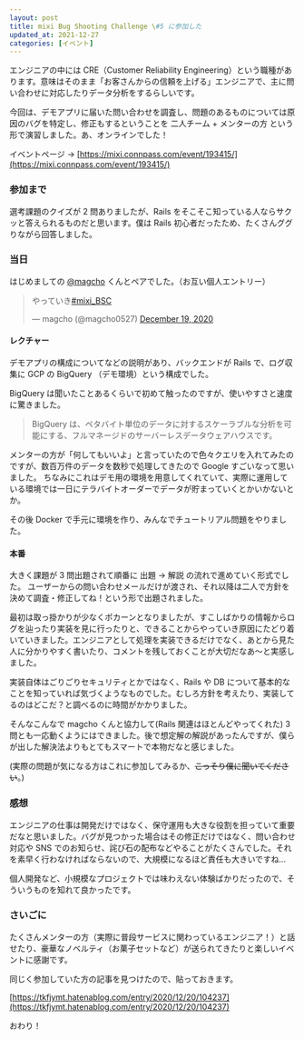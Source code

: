```yaml
---
layout: post
title: mixi Bug Shooting Challenge \#5 に参加した
updated_at: 2021-12-27
categories: [イベント]
---
```


エンジニアの中には CRE（Customer Reliability Engineering）という職種があります。意味はそのまま「お客さんからの信頼を上げる」エンジニアで、主に問い合わせに対応したりデータ分析をするらしいです。

今回は、デモアプリに届いた問い合わせを調査し、問題のあるものについては原因のバグを特定し、修正もするということを 二人チーム + メンターの方 という形で演習しました。あ、オンラインでした！

イベントページ → [https://mixi.connpass.com/event/193415/](https://mixi.connpass.com/event/193415/)

### 参加まで

選考課題のクイズが 2 問ありましたが、Rails をそこそこ知っている人ならサクッと答えられるものだと思います。僕は Rails 初心者だったため、たくさんググりながら回答しました。

### 当日

はじめましての [@magcho](https://twitter.com/magcho) くんとペアでした。（お互い個人エントリー）

<blockquote class="twitter-tweet"><p lang="ja" dir="ltr">やっていき<a href="https://twitter.com/hashtag/mixi_BSC?src=hash&amp;ref_src=twsrc%5Etfw">#mixi_BSC</a></p>&mdash; magcho (@magcho0527) <a href="https://twitter.com/magcho0527/status/1340125908066177024?ref_src=twsrc%5Etfw">December 19, 2020</a></blockquote> <script async src="https://platform.twitter.com/widgets.js" charset="utf-8"></script>

#### レクチャー

デモアプリの構成についてなどの説明があり、バックエンドが Rails で、ログ収集に GCP の BigQuery （デモ環境）という構成でした。

BigQuery は聞いたことあるくらいで初めて触ったのですが、使いやすさと速度に驚きました。

> BigQuery は、ペタバイト単位のデータに対するスケーラブルな分析を可能にする、フルマネージドのサーバーレスデータウェアハウスです。

メンターの方が「何してもいいよ」と言っていたので色々クエリを入れてみたのですが、数百万件のデータを数秒で処理してきたので Google すごいなって思いました。
ちなみにこれはデモ用の環境を用意してくれていて、実際に運用している環境では一日にテラバイトオーダーでデータが貯まっていくとかいかないとか。

その後 Docker で手元に環境を作り、みんなでチュートリアル問題をやりました。

#### 本番

大きく課題が 3 問出題されて順番に 出題 → 解説 の流れで進めていく形式でした。
ユーザーからの問い合わせメールだけが渡され、それ以降は二人で方針を決めて調査・修正してね！という形で出題されました。

最初は取っ掛かりが少なくポカーンとなりましたが、すこしばかりの情報からログを辿ったり実装を見に行ったりと、できることからやっていき原因にたどり着いていきました。エンジニアとして処理を実装できるだけでなく、あとから見た人に分かりやすく書いたり、コメントを残しておくことが大切だなあ～と実感しました。

実装自体はごりごりセキュリティとかではなく、Rails や DB について基本的なことを知っていれば気づくようなものでした。むしろ方針を考えたり、実装してるのはどこだ？と調べるのに時間がかかりました。

そんなこんなで magcho くんと協力して(Rails 関連はほとんどやってくれた) 3 問とも一応動くようにはできました。後で想定解の解説があったんですが、僕らが出した解決法よりもとてもスマートで本物だなと感じました。

(実際の問題が気になる方はこれに参加してみるか、~~こっそり僕に聞いてください~~。)

### 感想

エンジニアの仕事は開発だけではなく、保守運用も大きな役割を担っていて重要だなと思いました。バグが見つかった場合はその修正だけではなく、問い合わせ対応や SNS でのお知らせ、詫び石の配布などやることがたくさんでした。それを素早く行わなければならないので、大規模になるほど責任も大きいですね…

個人開発など、小規模なプロジェクトでは味わえない体験ばかりだったので、そういうものを知れて良かったです。

### さいごに

たくさんメンターの方（実際に普段サービスに関わっているエンジニア！）と話せたり、豪華なノベルティ（お菓子セットなど）が送られてきたりと楽しいイベントに感謝です。

同じく参加していた方の記事を見つけたので、貼っておきます。

[https://tkfjymt.hatenablog.com/entry/2020/12/20/104237](https://tkfjymt.hatenablog.com/entry/2020/12/20/104237)

おわり！

<!--

メモ

気胸で入院してるときにベッドから選考課題解いてた。
そして実は選考落ちてた。
からの、その入院してるときに繰り上げ合格の電話が来た。
嬉しかった。

-->
